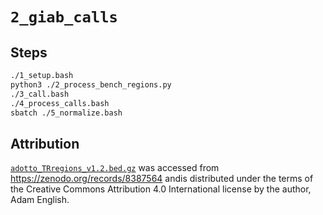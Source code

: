 # `2_giab_calls`

## Steps

```bash
./1_setup.bash
python3 ./2_process_bench_regions.py
./3_call.bash
./4_process_calls.bash
sbatch ./5_normalize.bash
```

## Attribution

[`adotto_TRregions_v1.2.bed.gz`](../2_hg002_calls/data/adotto_TRregions_v1.2.bed.gz) was accessed from https://zenodo.org/records/8387564 
andis distributed under the terms of the Creative Commons Attribution 4.0 International license by the author, 
Adam English.
